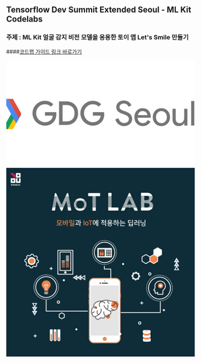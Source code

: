 ## Tensorflow Dev Summit Extended Seoul - ML Kit Codelabs

### 주제 : ML Kit 얼굴 감지 비전 모델을 응용한 토이 앱 Let's Smile 만들기

####[코드랩 가이드 링크 바로가기](https://gdg-mlkit-codelabs.firebaseapp.com/)

<img src='./img/gdg_seoul_logo.jpeg'>

<img src='./img/mot_slogan.png'>